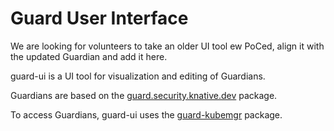 # Guard User Interface

We are looking for volunteers to take an older UI tool ew PoCed, align it with the updated Guardian and add it here.

guard-ui is a UI tool for visualization and editing of Guardians.

Guardians are based on the [guard.security.knative.dev](../../pkg/apis/guard/v1alpha1/README.md) package.

To access Guardians, guard-ui uses the [guard-kubemgr](../guard-kubemgr/README.md) package.

